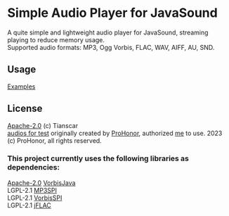 # Simple Audio Player for JavaSound
A quite simple and lightweight audio player for JavaSound, streaming playing to reduce memory usage.  
Supported audio formats: MP3, Ogg Vorbis, FLAC, WAV, AIFF, AU, SND.

## Usage
[Examples](/src/test/java/com/tianscar/audio/test/)

## License
[Apache-2.0](/LICENSE) (c) Tianscar  
[audios for test](/src/test/resources) originally created by [ProHonor](https://github.com/Aislandz), authorized [me](https://github.com/Tianscar) to use. 2023 (c) ProHonor, all rights reserved.

### This project currently uses the following libraries as dependencies:
[Apache-2.0](https://github.com/Gagravarr/VorbisJava/blob/master/LICENSE.txt) [VorbisJava](https://github.com/Gagravarr/VorbisJava)  
LGPL-2.1 [MP3SPI](https://mvnrepository.com/artifact/com.googlecode.soundlibs/mp3spi/1.9.5.4)  
LGPL-2.1 [VorbisSPI](https://mvnrepository.com/artifact/com.googlecode.soundlibs/vorbisspi/1.0.3.3)  
LGPL-2.1 [jFLAC](https://jflac.sourceforge.net)